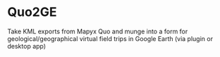 Quo2GE
======

Take KML exports from Mapyx Quo and munge into a form for geological/geographical virtual field trips in Google Earth (via plugin or desktop app)
